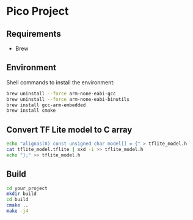 # Pico Project

## Requirements

- Brew

## Environment

Shell commands to install the environment:

```bash
brew uninstall --force arm-none-eabi-gcc
brew uninstall --force arm-none-eabi-binutils
brew install gcc-arm-embedded
brew install cmake
```

## Convert TF Lite model to C array

```bash
echo "alignas(8) const unsigned char model[] = {" > tflite_model.h
cat tflite_model.tflite | xxd -i >> tflite_model.h
echo "};" >> tflite_model.h
```

## Build

```bash
cd your_project
mkdir build
cd build
cmake ..
make -j4
```
